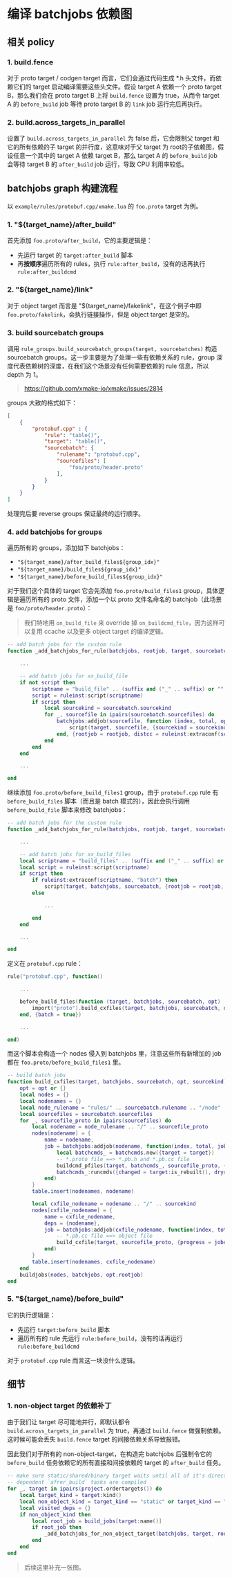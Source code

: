 # 编译 batchjobs 依赖图

## 相关 policy

### 1. build.fence

对于 proto target / codgen target 而言，它们会通过代码生成 *.h 头文件，而依赖它们的 target 启动编译需要这些头文件。假设 target A 依赖一个 proto target B，那么我们会在 proto target B 上将 `build.fence` 设置为 true，从而令 target A 的 `before_build` job 等待 proto target B 的 `link` job 运行完后再执行。

### 2. build.across_targets_in_parallel

设置了 `build.across_targets_in_parallel` 为 false 后，它会限制父 target 和它的所有依赖的子 target 的并行度，这意味对于父 target 为 root的子依赖图，假设任意一个其中的 target A 依赖 target B，那么 target A 的 `before_build` job 会等待 target B 的 `after_build` job 运行，导致 CPU 利用率较低。

## batchjobs graph 构建流程

以 `example/rules/protobuf.cpp/xmake.lua` 的 `foo.proto` target 为例。

### 1. "${target_name}/after_build"

首先添加 `foo.proto/after_build`，它的主要逻辑是：

* 先运行 target 的 `target:after_build` 脚本
* 再**按顺序**遍历所有的 rules，执行 `rule:after_build`，没有的话再执行 `rule:after_buildcmd`

### 2. "${target_name}/link"

对于 object target 而言是 "${target_name}/fakelink"，在这个例子中即 `foo.proto/fakelink`，会执行链接操作，但是 object target 是空的。

### 3. build sourcebatch groups

调用 `rule_groups.build_sourcebatch_groups(target, sourcebatches)` 构造 sourcebatch groups。这一步主要是为了处理一些有依赖关系的 rule，group 深度代表依赖树的深度，在我们这个场景没有任何需要依赖的 rule 信息，所以 depth 为 1。

> <https://github.com/xmake-io/xmake/issues/2814>

groups 大致的格式如下：

```json
[
    {
        "protobuf.cpp" : {
            "rule": "table()",
            "target": "table()",
            "sourcebatch": {
                "rulename": "protobuf.cpp",
                "sourcefiles": [
                    "foo/proto/header.proto"
                ],
            }
        }
    }
]
```

处理完后要 reverse groups 保证最终的运行顺序。

### 4. add batchjobs for groups

遍历所有的 groups，添加如下 batchjobs：

* `"${target_name}/after_build_files${group_idx}"`
* `"${target_name}/build_files${group_idx}"`
* `"${target_name}/before_build_files${group_idx}"`

对于我们这个具体的 target 它会先添加 `foo.proto/build_files1` group，具体逻辑是遍历所有的 proto 文件，添加一个以 proto 文件名命名的 batchjob（此场景是 `foo/proto/header.proto`）：

> 我们特地用 `on_build_file` 来 override 掉 `on_buildcmd_file`，因为这样可以复用 ccache 以及更多 object target 的编译逻辑。

```lua
-- add batch jobs for the custom rule
function _add_batchjobs_for_rule(batchjobs, rootjob, target, sourcebatch, suffix)

    ...

    -- add batch jobs for xx_build_file
    if not script then
        scriptname = "build_file" .. (suffix and ("_" .. suffix) or "")
        script = ruleinst:script(scriptname)
        if script then
            local sourcekind = sourcebatch.sourcekind
            for _, sourcefile in ipairs(sourcebatch.sourcefiles) do
                batchjobs:addjob(sourcefile, function (index, total, opt)
                    script(target, sourcefile, {sourcekind = sourcekind, progress = opt.progress})
                end, {rootjob = rootjob, distcc = ruleinst:extraconf(scriptname, "distcc")})
            end
        end
    end

    ...

end
```

继续添加 `foo.proto/before_build_files1` group，由于 `protobuf.cpp` rule 有 `before_build_files` 脚本（而且是 batch 模式的），因此会执行调用 `before_build_file` 脚本来修改 batchjobs：

```lua
-- add batch jobs for the custom rule
function _add_batchjobs_for_rule(batchjobs, rootjob, target, sourcebatch, suffix)

    ...

    -- add batch jobs for xx_build_files
    local scriptname = "build_files" .. (suffix and ("_" .. suffix) or "")
    local script = ruleinst:script(scriptname)
    if script then
        if ruleinst:extraconf(scriptname, "batch") then
            script(target, batchjobs, sourcebatch, {rootjob = rootjob, distcc = ruleinst:extraconf(scriptname, "distcc")})
        else

            ...

        end
    end

    ...

end
```

定义在 `protobuf.cpp` rule：

```lua
rule("protobuf.cpp", function()

    ...

    before_build_files(function (target, batchjobs, sourcebatch, opt)
        import("proto").build_cxfiles(target, batchjobs, sourcebatch, opt, "cxx")
    end, {batch = true})

    ...

end)
```

而这个脚本会构造一个 nodes 侵入到 batchjobs 里，注意这些所有新增加的 job 都在 `foo.proto/before_build_files1` 里。

```lua
-- build batch jobs
function build_cxfiles(target, batchjobs, sourcebatch, opt, sourcekind)
    opt = opt or {}
    local nodes = {}
    local nodenames = {}
    local node_rulename = "rules/" .. sourcebatch.rulename .. "/node"
    local sourcefiles = sourcebatch.sourcefiles
    for _, sourcefile_proto in ipairs(sourcefiles) do
        local nodename = node_rulename .. "/" .. sourcefile_proto
        nodes[nodename] = {
            name = nodename,
            job = batchjobs:addjob(nodename, function(index, total, jobopt)
                local batchcmds_ = batchcmds.new({target = target})
                -- *.proto file ==> *.pb.h and *.pb.cc file
                buildcmd_pfiles(target, batchcmds_, sourcefile_proto, {progress = jobopt.progress}, sourcekind)
                batchcmds_:runcmds({changed = target:is_rebuilt(), dryrun = option.get("dry-run")})
            end)
        }
        table.insert(nodenames, nodename)

        local cxfile_nodename = nodename .. "/" .. sourcekind
        nodes[cxfile_nodename] = {
            name = cxfile_nodename,
            deps = {nodename},
            job = batchjobs:addjob(cxfile_nodename, function(index, total, jobopt)
                -- *.pb.cc file ==> object file
                build_cxfile(target, sourcefile_proto, {progress = jobopt.progress}, sourcekind)
            end)
        }
        table.insert(nodenames, cxfile_nodename)
    end
    buildjobs(nodes, batchjobs, opt.rootjob)
end
```

### 5. "${target_name}/before_build"

它的执行逻辑是：

* 先运行 `target:before_build` 脚本
* 遍历所有的 rule 先运行 `rule:before_build`，没有的话再运行 `rule:before_buildcmd`

对于 `protobuf.cpp` rule 而言这一块没什么逻辑。

## 细节

### 1. non-object target 的依赖补丁

由于我们让 target 尽可能地并行，即默认都令 `build.across_targets_in_parallel` 为 true，再通过 `build.fence` 做强制依赖。这时候可能会丢失 `build.fence` target 的间接依赖关系导致报错。

因此我们对于所有的 non-object-target，在构造完 batchjobs 后强制令它的 `before_build` 任务依赖它的所有直接和间接依赖的 target 的 `after_build` 任务。

```lua
-- make sure static/shared/binary target waits until all of it's direct and indirect
-- dependent `afrer_build` tasks are compiled
for _, target in ipairs(project.ordertargets()) do
    local target_kind = target:kind()
    local non_object_kind = target_kind == "static" or target_kind == "shared" or target_kind == "binary"
    local visited_deps = {}
    if non_object_kind then
        local root_job = build_jobs[target:name()]
        if root_job then
            _add_batchjobs_for_non_object_target(batchjobs, target, root_job, build_after_jobs, visited_deps)
        end
    end
end
```

> 后续这里补充一张图。

